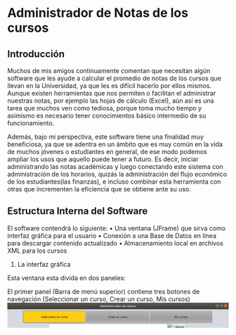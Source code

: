 # Administrador de Notas de los cursos
## Introducción
Muchos de mis amigos continuamente comentan que necesitan algún software que les ayude a calcular el promedio de notas de los cursos que llevan en la Universidad, ya que les es difícil hacerlo por ellos mismos. Aunque existen herramientas que nos permiten o facilitan el administrar nuestras notas, por ejemplo las hojas de cálculo (Excel), aún así es una tarea que muchos ven como tediosa, porque toma mucho tiempo y asimismo es necesario tener conocimientos básico intermedio de su funcionamiento.

Además, bajo mi perspectiva, este software tiene una finalidad muy beneficiosa, ya que se adentra en un ámbito que es muy común en la vida de muchos jóvenes o estudiantes en general, de ese modo podemos ampliar los usos que aquello puede tener a futuro. Es decir, iniciar administrando las notas académicas y luego conectando este sistema con administración de los horarios, quizás la administración del flujo económico de los estudiantes(las finanzas), e incluso combinar esta herramienta con otras que incrementen la eficiencia que se obtiene ante su uso.

## Estructura Interna del Software
El software contendrá lo siguiente:
    • Una ventana (JFrame) que sirva como interfaz gráfica para el usuario
    • Conexión a una Base de Datos en línea para descargar contenido actualizado
    • Almacenamiento local en archivos XML para los cursos

1. La interfaz gráfica

Esta ventana esta divida en dos paneles:

El primer panel (Barra de menú superior) contiene tres botones de navegación (Seleccionar un curso, Crear un curso, Mis cursos)
![Barra de menús superior](docs/images/Topbar.png)